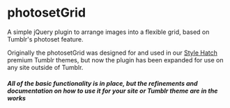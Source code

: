 # photosetGrid

A simple jQuery plugin to arrange images into a flexible grid, based on Tumblr's photoset feature.

Originally the photosetGrid was designed for and used in our [Style Hatch](http://stylehatch.co) premium Tumblr themes, but now the plugin has been expanded for use on any site outside of Tumblr.

##### *All of the basic functionality is in place, but the refinements and documentation on how to use it for your site or Tumblr theme are in the works*